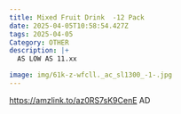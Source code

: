```yaml
---
title: Mixed Fruit Drink  -12 Pack
date: 2025-04-05T10:58:54.427Z
tags: 2025-04-05
Category: OTHER
description: |+
  AS LOW AS 11.xx

image: img/61k-z-wfcll._ac_sl1300_-1-.jpg
---
```

https://amzlink.to/az0RS7sK9CenE
AD